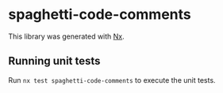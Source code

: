 # spaghetti-code-comments

This library was generated with [Nx](https://nx.dev).

## Running unit tests

Run `nx test spaghetti-code-comments` to execute the unit tests.
